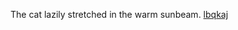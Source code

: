 The cat lazily stretched in the warm sunbeam. <a href="https://pipeline.biochem.uci.edu/uploads/user/2024-11-22-074701.477678y86l.html">lbqkaj</a>
